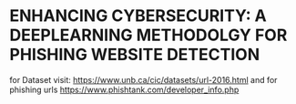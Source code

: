 # ENHANCING CYBERSECURITY: A DEEPLEARNING METHODOLGY FOR PHISHING WEBSITE DETECTION

for Dataset visit: https://www.unb.ca/cic/datasets/url-2016.html
and for phishing urls
https://www.phishtank.com/developer_info.php
